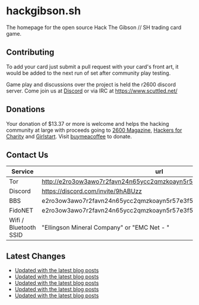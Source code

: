 # hackgibson.sh
The homepage for the open source Hack The Gibson // SH trading card game.


## Contributing

To add your card just submit a pull request with your card's front art, it would be added to the next run of set after community play testing.

Game play and discussions over the project is held the r2600 discord server. Come join us at [Discord](https://discord.com/invite/9hABUzz) or via IRC at https://www.scuttled.net/


## Donations

Your donation of $13.37 or more is welcome and helps the hacking community at large with proceeds going to [2600 Magazine](https://2600.com/), [Hackers for Charity](https://hackersforcharity.org) and [Girlstart](https://girlstart.org).  Visit [buymeacoffee](https://www.buymeacoffee.com/hackgibson.sh) to donate.


## Contact Us

Service | url
-|-
Tor | http://e2ro3ow3awo7r2favn24n65ycc2qmzkoayn5r57e3f56nvjwdcgg32ad.onion
Discord | https://discord.com/invite/9hABUzz
BBS | e2ro3ow3awo7r2favn24n65ycc2qmzkoayn5r57e3f56nvjwdcgg32ad.onion:23
FidoNET | e2ro3ow3awo7r2favn24n65ycc2qmzkoayn5r57e3f56nvjwdcgg32ad.onion:24554
Wifi / Bluetooth SSID | "Ellingson Mineral Company" or "EMC Net - <fidonet address>"

## Latest Changes
<!-- BLOG-POST-LIST:START -->
- [Updated with the latest blog posts](https://github.com/DFW2600/hackgibson.sh/commit/28d998c2c42a18af1bfd5ec978c149dc89c34806)
- [Updated with the latest blog posts](https://github.com/DFW2600/hackgibson.sh/commit/94f6f6a313977380c84c2f3f208b4b3f2d83d192)
- [Updated with the latest blog posts](https://github.com/DFW2600/hackgibson.sh/commit/80f72218fee0b44f629b99cc6b246fb91ecc358a)
- [Updated with the latest blog posts](https://github.com/DFW2600/hackgibson.sh/commit/709754d30738507c1c476c3c52dc8672afc75440)
- [Updated with the latest blog posts](https://github.com/DFW2600/hackgibson.sh/commit/56d39a0c24320a137c362eb640ca6e77a5142fab)
<!-- BLOG-POST-LIST:END -->
